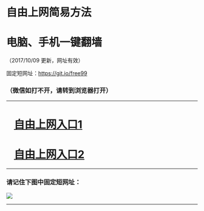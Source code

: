 ﻿# 自由上网简易方法

# 电脑、手机一键翻墙

（2017/10/09 更新，网址有效）

固定短网址：https://git.io/free99

### （微信如打不开，请转到浏览器打开）


***





# &nbsp;&nbsp; <a href="http://ft1428815812.fwq-tz-1001.info/fwqtz01.html?t=10090015140 " target="_blank">自由上网入口1</a>
# &nbsp;&nbsp; <a href="http://ft2006929851.fwq-tz-1002.info/fwqtz02.html?t=100900129130 " target="_blank">自由上网入口2</a>
***

### 请记住下图中固定短网址：

<img src="https://s3-us-west-2.amazonaws.com/fwq-1001/yjfq-20170905okok.png" /> 


***

